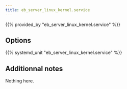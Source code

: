 ```yaml
---
title: eb_server_linux_kernel.service
---
```


{{% provided_by "eb_server_linux_kernel.service" %}}

## Options

{{% systemd_unit "eb_server_linux_kernel.service" %}}

## Additionnal notes

Nothing here.